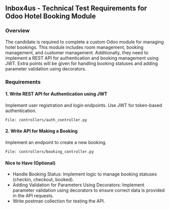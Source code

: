 ## Inbox4us - Technical Test Requirements for Odoo Hotel Booking Module
### Overview
The candidate is required to complete a custom Odoo module for managing hotel bookings. This module includes room management, booking management, and customer management. Additionally, they need to implement a REST API for authentication and booking management using JWT. Extra points will be given for handling booking statuses and adding parameter validation using decorators.

### Requirements
#### 1. Write REST API for Authentication using JWT
Implement user registration and login endpoints.
Use JWT for token-based authentication.

```
File: controllers/auth_controller.py
```

#### 2. Write API for Making a Booking
Implement an endpoint to create a new booking.
```
File: controllers/booking_controller.py
```

#### Nice to Have (Optional)
- Handle Booking Status: Implement logic to manage booking statuses (checkin, checkout, booked).
- Adding Validation for Parameters Using Decorators: Implement parameter validation using decorators to ensure correct data is provided in the API requests.
- Write postman collection for testing the API.
